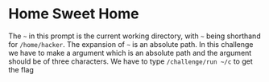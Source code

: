 # Home Sweet Home

The `~` in this prompt is the current working directory, with `~` being shorthand for `/home/hacker`.
The expansion of `~` is an absolute path.
In this challenge we have to make a argument which is an absolute path and the argument should be of three characters.
We have to type `/challenge/run ~/c` to get the flag
